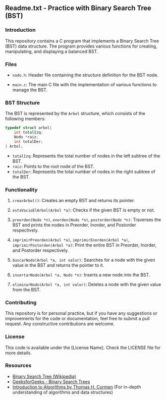 ## Readme.txt - Practice with Binary Search Tree (BST)

### Introduction

This repository contains a C program that implements a Binary Search Tree (BST) data structure. The program provides various functions for creating, manipulating, and displaying a balanced BST.

### Files

- `nodo.h`: Header file containing the structure definition for the BST node.

- `main.c`: The main C file with the implementation of various functions to manage the BST.

### BST Structure

The BST is represented by the `Arbol` structure, which consists of the following members:

```c
typedef struct arbol{
    int totalIzq;
    Nodo *raiz;
    int totalDer;
} Arbol;
```

- `totalIzq`: Represents the total number of nodes in the left subtree of the BST.
- `raiz`: Points to the root node of the BST.
- `totalDer`: Represents the total number of nodes in the right subtree of the BST.

### Functionality

1. `crearArbol()`: Creates an empty BST and returns its pointer.

2. `estaVacioElArbol(Arbol *a)`: Checks if the given BST is empty or not.

3. `preorden(Nodo *n)`, `enorden(Nodo *n)`, `postorden(Nodo *n)`: Traverses the BST and prints the nodes in Preorder, Inorder, and Postorder respectively.

4. `imprimirPreorden(Arbol *a)`, `imprimirEnorden(Arbol *a)`, `imprimirPostorden(Arbol *a)`: Print the entire BST in Preorder, Inorder, and Postorder respectively.

5. `buscarNodo(Arbol *a, int valor)`: Searches for a node with the given value in the BST and returns the pointer to it.

6. `insertarNodo(Arbol *a, Nodo *n)`: Inserts a new node into the BST.

7. `eliminarNodo(Arbol *a, int valor)`: Deletes a node with the given value from the BST.

### Contributing

This repository is for personal practice, but if you have any suggestions or improvements for the code or documentation, feel free to submit a pull request. Any constructive contributions are welcome.

### License

This code is available under the [License Name]. Check the LICENSE file for more details.

### Resources

- [Binary Search Tree (Wikipedia)](https://en.wikipedia.org/wiki/Binary_search_tree)
- [GeeksforGeeks - Binary Search Trees](https://www.geeksforgeeks.org/binary-search-tree-data-structure/)
- [Introduction to Algorithms by Thomas H. Cormen](https://mitpress.mit.edu/books/introduction-algorithms-third-edition) (For in-depth understanding of algorithms and data structures)
